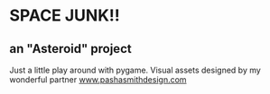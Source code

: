 # SPACE JUNK!! 
## an "Asteroid" project

Just a little play around with pygame. 
Visual assets designed by my wonderful partner www.pashasmithdesign.com